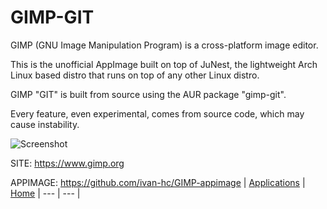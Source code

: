 # GIMP-GIT

 GIMP (GNU Image Manipulation Program) is a cross-platform image editor.

 This is the unofficial AppImage built on top of JuNest, the lightweight  Arch Linux based distro that runs on top of any other Linux distro.
 
 GIMP "GIT" is built from source using the AUR package "gimp-git". 
 
 Every feature, even experimental, comes from source code, which may  cause instability.

 ![Screenshot](https://setofskills.com/img/gimp-single-window-mode-in-progress.jpg)

 SITE: https://www.gimp.org


 APPIMAGE: https://github.com/ivan-hc/GIMP-appimage
 | [Applications](https://portable-linux-apps.github.io/apps.html) | [Home](https://portable-linux-apps.github.io)
 | --- | --- |
